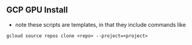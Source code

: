 ## GCP GPU Install

* note these scripts are templates, in that they include commands like

```
gcloud source repos clone <repo> --project=<project>
```